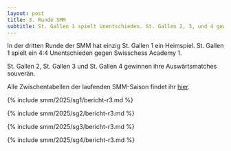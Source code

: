 ```yaml
---
layout: post
title: 3. Runde SMM
subtitle: St. Gallen 1 spielt Unentschieden. St. Gallen 2, 3, und 4 gewinnen.
---
```


In der dritten Runde der SMM hat einzig St. Gallen 1 ein Heimspiel. St. Gallen 1 spielt ein 4:4 Unentschieden gegen
Swisschess Academy 1.

St. Gallen 2, St. Gallen 3 und St. Gallen 4 gewinnen ihre Auswärtsmatches souverän.

Alle Zwischentabellen der laufenden SMM-Saison findet ihr [hier](/smm/2025/sg1).

{% include smm/2025/sg1/bericht-r3.md %}

{% include smm/2025/sg2/bericht-r3.md %}

{% include smm/2025/sg3/bericht-r3.md %}

{% include smm/2025/sg4/bericht-r3.md %}

<style>
table th, table td:nth-of-type(4) {
    white-space: nowrap;
}
</style>
